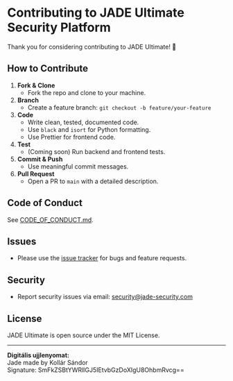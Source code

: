 # Contributing to JADE Ultimate Security Platform

Thank you for considering contributing to JADE Ultimate! 🎉

## How to Contribute

1. **Fork & Clone**
   - Fork the repo and clone to your machine.
2. **Branch**
   - Create a feature branch: `git checkout -b feature/your-feature`
3. **Code**
   - Write clean, tested, documented code.
   - Use `black` and `isort` for Python formatting.
   - Use Prettier for frontend code.
4. **Test**
   - (Coming soon) Run backend and frontend tests.
5. **Commit & Push**
   - Use meaningful commit messages.
6. **Pull Request**
   - Open a PR to `main` with a detailed description.

## Code of Conduct

See [CODE_OF_CONDUCT.md](CODE_OF_CONDUCT.md).

## Issues

- Please use the [issue tracker](https://github.com/your-org/jade-ultimate-security/issues) for bugs and feature requests.

## Security

- Report security issues via email: security@jade-security.com

## License

JADE Ultimate is open source under the MIT License.

---
**Digitális ujjlenyomat:**  
Jade made by Kollár Sándor  
Signature: SmFkZSBtYWRlIGJ5IEtvbGzDoXIgU8OhbmRvcg==